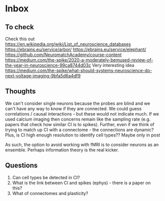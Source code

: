 # Inbox

## To check

Check this out https://en.wikipedia.org/wiki/List_of_neuroscience_databases
https://ebrains.eu/service/arbor/
https://ebrains.eu/service/elephant/
https://github.com/NeuromatchAcademy/course-content
https://medium.com/the-spike/2020-a-moderately-bemused-review-of-the-year-in-neuroscience-99ca8744d03c
Very interesting idea https://medium.com/the-spike/what-should-systems-neuroscience-do-next-voltage-imaging-9bfa5d6a4df9

## Thoughts

We can't consider single neurons because the probes are blind and we can't have any way to know if they are connected.
We could guess correlations / causal interactions - but these would not indicate much.
If we used calcium imaging then concerns remain like the sampling rate (e.g. papers that check how similar CI is to spikes).
Further, even if we think of trying to match up CI with a connectome - the connections are dynamic?
Plus, is CI high enough resolution to identify cell types??
Maybe only in post

As such, the option to avoid working with fMRI is to consider neurons as an ensemble.
Perhaps information theory is the real kicker.

## Questions

1. Can cell types be detected in CI?
2. What is the link between CI and spikes (ephys) - there is a paper on this?
3. What of connectomes and plasticity?